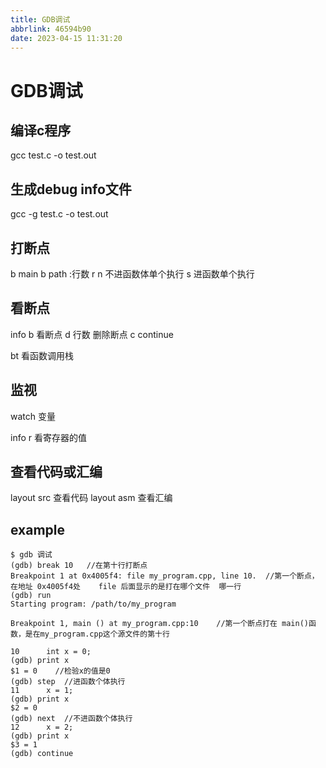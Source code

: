 ```yaml
---
title: GDB调试
abbrlink: 46594b90
date: 2023-04-15 11:31:20
---
```

# GDB调试
## 编译c程序
gcc test.c -o test.out
## 生成debug info文件
gcc -g test.c -o test.out
## 打断点
b main
b path :行数
r 
n 不进函数体单个执行
s  进函数单个执行

## 看断点
info b 看断点
d 行数  删除断点
c continue

bt 看函数调用栈

## 监视
watch 变量

info r 看寄存器的值

## 查看代码或汇编
layout src  查看代码
layout asm 查看汇编 
## example
```
$ gdb 调试
(gdb) break 10   //在第十行打断点
Breakpoint 1 at 0x4005f4: file my_program.cpp, line 10.  //第一个断点，在地址 0x4005f4处    file 后面显示的是打在哪个文件  哪一行
(gdb) run      
Starting program: /path/to/my_program 

Breakpoint 1, main () at my_program.cpp:10    //第一个断点打在 main()函数，是在my_program.cpp这个源文件的第十行

10      int x = 0;
(gdb) print x
$1 = 0    //检验x的值是0
(gdb) step  //进函数个体执行
11      x = 1;
(gdb) print x
$2 = 0     
(gdb) next  //不进函数个体执行
12      x = 2;
(gdb) print x
$3 = 1
(gdb) continue
```
